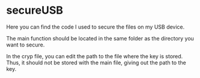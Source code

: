 # secureUSB
Here you can find the code I used to secure the files on my USB device. 

The main function should be located in the same folder as the directory you want to secure. 

In the cryp file, you can edit the path to the file where the key is stored. Thus, it should not be stored with the main file, giving out the path to the key. 
